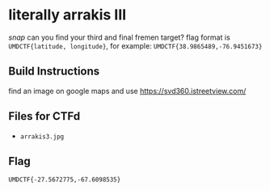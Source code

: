 # literally arrakis III

*snap* can you find your third and final fremen target? flag format is `UMDCTF{latitude, longitude}`, for example: `UMDCTF{38.9865489,-76.9451673}`

## Build Instructions

find an image on google maps and use https://svd360.istreetview.com/

## Files for CTFd

- `arrakis3.jpg`

## Flag

`UMDCTF{-27.5672775,-67.6098535}`
